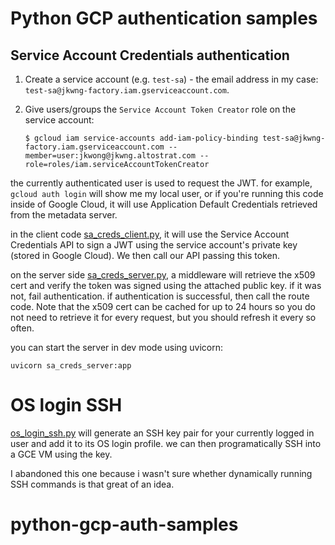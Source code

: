 # Python GCP authentication samples


## Service Account Credentials authentication

1. Create a service account (e.g. `test-sa`) - the email address in my case: `test-sa@jkwng-factory.iam.gserviceaccount.com`.
2. Give users/groups the `Service Account Token Creator` role on the service account:
   
   ```
   $ gcloud iam service-accounts add-iam-policy-binding test-sa@jkwng-factory.iam.gserviceaccount.com --member=user:jkwong@jkwng.altostrat.com --role=roles/iam.serviceAccountTokenCreator
   ```

the currently authenticated user is used to request the JWT.  for example, `gcloud auth login` will show me my local user, or if you're running this code inside of Google Cloud, it will use Application Default Credentials retrieved from the metadata server.

in the client code [sa_creds_client.py](sa_creds_client.py), it will use the Service Account Credentials API to sign a JWT using the service account's private key (stored in Google Cloud).  We then call our API passing this token.

on the server side [sa_creds_server.py](sa_creds_server.py), a middleware will retrieve the x509 cert and verify the token was signed using the attached public key.  if it was not, fail authentication.  if authentication is successful, then call the route code.  Note that the x509 cert can be cached for up to 24 hours so you do not need to retrieve it for every request, but you should refresh it every so often.


you can start the server in dev mode using uvicorn:

```
uvicorn sa_creds_server:app
```


# OS login SSH

[os_login_ssh.py](os_login_ssh.py) will generate an SSH key pair for your currently logged in user and add it to its OS login profile.  we can then programatically SSH into a GCE VM using the key.  

I abandoned this one because i wasn't sure whether dynamically running SSH commands is that great of an idea.


# python-gcp-auth-samples
